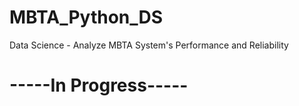 # MBTA_Python_DS
Data Science - Analyze MBTA System's Performance and Reliability

# -----In Progress-----
